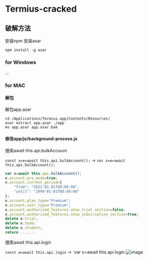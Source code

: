 # Termius-cracked

## 破解方法

安装npm 安装asar
```shell
npm install -g asar
```
### for Windows

...


### for MAC

#### 解包
解包app.asar
```shell
cd /Applications/Termius.app/Contents/Resources/
asar extract app.asar ./app
mv app.asar app.asar.bak
```
#### 修改app/js/background-process.js

搜索await this.api.bulkAccount

`const x=e=await this.api.bulkAccount();` -> `var x=e=await this.api.bulkAccount();`

```js
var e=await this.api.bulkAccount();
e.account.pro_mode=true;
e.account.current_period={
    "from": "2022-01-01T00:00:00",
    "until": "2099-01-01T00:00:00"
};
e.account.plan_type="Premium";
e.account.user_type="Premium";
e.account.authorized_features.show_trial_section=false;
e.account.authorized_features.show_subscription_section=true;
delete e.trial;
delete e.team;
delete e.student;
return .......
```

搜索await this.api.login

`const o=await this.api.login` -> `var o=await this.api.login
![image](https://user-images.githubusercontent.com/52311174/192995873-3b40a579-70dc-41b5-b4eb-25f993fc48f7.png)
